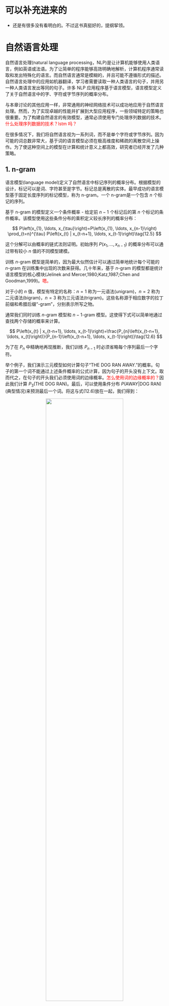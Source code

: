 
# 可以补充进来的

- 还是有很多没有看明白的。不过这书真挺好的，提纲挈领。


# 自然语言处理

自然语言处理(natural language processing，NLP)是让计算机能够使用人类语言，例如英语或法语。为了让简单的程序能够高效明确地解析，计算机程序通常读取和发出特殊化的语言。而自然语言通常是模糊的，并且可能不遵循形式的描述。自然语言处理中的应用如机器翻译，学习者需要读取一种人类语言的句子，并用另一种人类语言发出等同的句子。许多 NLP 应用程序基于语言模型，语言模型定义了关于自然语言中的字、字符或字节序列的概率分布。

与本章讨论的其他应用一样，非常通用的神经网络技术可以成功地应用于自然语言处理。然而，为了实现卓越的性能并扩展到大型应用程序，一些领域特定的策略也很重要。为了构建自然语言的有效模型，通常必须使用专门处理序列数据的技术。<span style="color:red;">什么处理序列数据的技术？lstm 吗？</span>

在很多情况下，我们将自然语言视为一系列词，而不是单个字符或字节序列。因为可能的词总数非常大，基于词的语言模型必须在极高维度和稀疏的离散空间上操作。为了使这种空间上的模型在计算和统计意义上都高效，研究者已经开发了几种策略。

## 1. n-gram

语言模型(language model)定义了自然语言中标记序列的概率分布。根据模型的设计，标记可以是词、字符甚至是字节。标记总是离散的实体。最早成功的语言模型基于固定长度序列的标记模型，称为 n-gram。一个 n-gram是一个包含 $n$ 个标记的序列。

基于 n-gram 的模型定义一个条件概率 - 给定前 $n-1$ 个标记后的第 $n$ 个标记的条件概率。该模型使用这些条件分布的乘积定义较长序列的概率分布：

$$
P\left(x_{1}, \ldots, x_{\tau}\right)=P\left(x_{1}, \ldots, x_{n-1}\right) \prod_{t=n}^{\tau} P\left(x_{t} | x_{t-n+1}, \ldots, x_{t-1}\right)\tag{12.5}
$$

这个分解可以由概率的链式法则证明。初始序列 $P\left(x_{1}, \dots, x_{n-1}\right)$ 的概率分布可以通过带有较小 $n$ 值的不同模型建模。

训练 $n$-gram 模型是简单的，因为最大似然估计可以通过简单地统计每个可能的 $n$-gram 在训练集中出现的次数来获得。几十年来，基于 $n$-gram 的模型都是统计语言模型的核心模块(Jelinek and Mercer,1980;Katz,1987;Chen and Goodman,1999)。<span style="color:red;">嗯。</span>

对于小的 $n$ 值，模型有特定的名称：$n=1$ 称为一元语法(unigram)，$n=2$ 称为二元语法(bigram)，$n=3$ 称为三元语法(trigram)。这些名称源于相应数字的拉丁前缀和希腊后缀“-gram”，分别表示所写之物。

通常我们同时训练 $n$-gram 模型和 $n-1$-gram 模型。这使得下式可以简单地通过查找两个存储的概率来计算。

$$
P\left(x_{t} | x_{t-n+1}, \ldots, x_{t-1}\right)=\frac{P_{n}\left(x_{t-n+1}, \ldots, x_{t}\right)}{P_{n-1}\left(x_{t-n+1}, \ldots, x_{t-1}\right)}\tag{12.6}
$$

为了在 $P_{n}$ 中精确地再现推断，我们训练 $P_{n-1}$ 时必须省略每个序列最后一个字符。

举个例子，我们演示三元模型如何计算句子“THE DOG RAN AWAY.”的概率。句子的第一个词不能通过上述条件概率的公式计算，因为句子的开头没有上下文。取而代之，在句子的开头我们必须使用词的边缘概率。<span style="color:red;">怎么使用词的边缘概率的？</span>因此我们计算 $P_3$(THE DOG RAN)。最后，可以使用条件分布 $P$(AWAY|DOG RAN)(典型情况)来预测最后一个词。将这与式(12.6)放在一起，我们得到：

<p align="center">
    <img width="70%" height="70%" src="http://images.iterate.site/blog/image/20190719/wua7JnkLEO16.png?imageslim">
</p>

<span style="color:red;">嗯呢，没错，n = 4,3,2 带进上面的式子就得到这个式子了。</span>


n-gram 模型最大似然的基本限制是，在许多情况下从训练集计数估计得到的 $P_{n}$ 很可能为零(即使元组($x_{t-n+1}, \dots, x_{t}$)可能出现在测试集中)。<span style="color:red;">是呀。</span>这可能会导致两种不同的灾难性后果。当 $P_{n-1}$ 为零时，该比率是未定义的，因此模型甚至不能产生有意义的输出。当 $P_{n-1}$ 非零而 $P_{n}$ 为零时，测试样本的对数似然为 $-\infty$ 。

怎么解决呢？

- 为避免这种灾难性的后果，大多数 n-gram 模型采用某种形式的平滑(smoothing)。平滑技术将概率质量从观察到的元组转移到类似的未观察到的元组。见 Chen and Goodman(1999)的综述和实验对比。其中一种基本技术基于向所有可能的下一个符号值添加非零概率质量。这个方法可以被证明，计数参数具有均匀或 Dirichlet先验的贝叶斯推断。<span style="color:red;">什么意思？怎么添加非零概率质量？什么是有 Dirichlet 先验的贝叶斯推断？</span>
- 另一个非常流行的想法是包含高阶和低阶 n-gram 模型的混合模型，其中高阶模型提供更多的容量，而低阶模型尽可能地避免零计数。如果上下文 $x_{t-n+k}, \dots, x_{t-1}$ 的频率太小而不能使用高阶模型，回退方法(back-off methods)就查找低阶 n-gram。更正式地说，它们通过上下文 $x_{t-n+k}, \dots, x_{t-1}$ 估计 $x_{t}$ 上的分布，并增加 $k$ 直到找到足够可靠的估计。<span style="color:red;">嗯，这个应该是可以的。</span>

经典的 n-gram 模型特别容易引起维数灾难。因为存在 $|\mathbb{V}|^{n}$ 可能的 n-gram，而且 $|\mathbb{V}|$ 通常很大。即使有大量训练数据和适当的 n，大多数 n-gram也不会出现在训练集中。经典 n-gram模型的一种观点是执行最近邻查询。换句话说，它可以被视为局部非参数预测器，类似于 k-最近邻。这些极端局部预测器面临的统计问题已经在第 5.11.2节中描述过。语言模型的问题甚至比普通模型更严重，因为任何两个不同的词在 one-hot 向量空间中的距离彼此相同。因此，难以大量利用来自任意“邻居”的信息——只有重复相同上下文的训练样本对局部泛化有用。为了克服这些问题，语言模型必须能够在一个词和其他语义相似的词之间共享知识。

为了提高 n-gram模型的统计效率，基于类的语言模型(class-based language model)(Brown et al.,1992; Ney and Kneser,1993; Niesler et al.,1998)引入词类别的概念，然后属于同一类别的词共享词之间的统计强度。这个想法使用了聚类算法，基于它们与其他词同时出现的频率，将该组词分成集群或类。随后，模型可以在条件竖杠的右侧使用词类 ID 而不是单个词 ID。<span style="color:red;">嗯，也挺好。</span>混合(或回退)词模型和类模型的复合模型也是可能的。尽管词类提供了在序列之间泛化的方式，但其中一些词被相同类的另一个替换，导致该表示丢失了很多信息。<span style="color:red;">嗯。</span>

## 2. 神经语言模型

神经语言模型(neural language model,NLM)是一类用来克服维数灾难的语言模型，它使用词的分布式表示对自然语言序列建模(Bengio et al.,2001b)。<span style="color:red;">什么是词的分布式表示？</span>不同于基于类的 n-gram模型，神经语言模型在能够识别两个相似的词，并且不丧失将每个词编码为彼此不同的能力。神经语言模型共享一个词(及其上下文)和其他类似词(和上下文之间)的统计强度。模型为每个词学习的分布式表示，允许模型处理具有类似共同特征的词来实现这种共享。例如，如果词 dog 和词 cat 映射到具有许多属性的表示，则包含词 cat 的句子可以告知模型对包含词 dog 的句子做出预测，反之亦然。因为这样的属性很多，所以存在许多泛化的方式，可以将信息从每个训练语句传递到指数数量的语义相关语句。维数灾难需要模型泛化到指数多的句子(指数相对句子长度而言)。该模型通过将每个训练句子与指数数量的类似句子相关联克服这个问题。<span style="color:red;">这段没有很明白。</span>

我们有时将这些词表示称为词嵌入(word embedding)。在这个解释下，我们将原始符号视为维度等于词表大小的空间中的点。词表示将这些点嵌入到较低维的特征空间中。在原始空间中，每个词由一个 one-hot向量表示，因此每对词彼此之间的欧氏距离都是 $\sqrt{2}$。在嵌入空间中，经常出现在类似上下文(或共享由模型学习的一些“特征”的任何词对)中的词彼此接近。这通常导致具有相似含义的词变得邻近。图 12.3 放大了学到的词嵌入空间的特定区域，我们可以看到语义上相似的词如何映射到彼此接近的表示。

<p align="center">
    <img width="70%" height="70%" src="http://images.iterate.site/blog/image/20190719/6Bh5BvBTIINM.png?imageslim">
</p>

> 图 12.3　从神经机器翻译模型获得的词嵌入的二维可视化(Bahdanau et al.,2015)。此图在语义相关词的特定区域放大，它们具有彼此接近的嵌入向量。国家在左图，数字在右图。注意，这些嵌入是为了可视化才表示为二维。在实际应用中，嵌入通常具有更高的维度并且可以同时捕获词之间多种相似性。<span style="color:red;">嗯。</span>

<span style="color:red;">嗯，这个还是理解的。</span>


其他领域的神经网络也可以定义嵌入。例如，卷积网络的隐藏层提供“图像嵌入”。因为自然语言最初不在实值向量空间上，所以 NLP 从业者通常对嵌入的这个想法更感兴趣。隐藏层在表示数据的方式上提供了更质变的戏剧性变化。<span style="color:red;">没明白，为什么卷积神经网络的隐藏层提供了图像嵌入？大概有点理解，但是理解不是很深。</span>

使用分布式表示来改进自然语言处理模型的基本思想不必局限于神经网络。它还可以用于图模型，其中分布式表示是多个潜变量的形式(Mnih and Hinton,2007)。<span style="color:red;">什么意思，怎么用于图模型？什么多个潜变量的形式？</span>

## 3. 高维输出

在许多自然语言应用中，通常希望我们的模型产生词(而不是字符)作为输出的基本单位。对于大词汇表，由于词汇量很大，在词的选择上表示输出分布的计算成本可能非常高。在许多应用中，$\mathbb{V}$ 包含数十万词。表示这种分布的朴素方法是应用一个仿射变换，将隐藏表示转换到输出空间，然后应用 softmax 函数。假设我们的词汇表 $\mathbb{V}$ 大小为 $|\mathbb{V}|$。因为其输出维数为 $|\mathbb{V}|$，描述该仿射变换线性分量的权重矩阵非常大。这造成了表示该矩阵的高存储成本，以及与之相乘的高计算成本。因为 softmax 要在所有 $|\mathbb{V}|$ 输出之间归一化，所以在训练时以及测试时执行全矩阵乘法是必要的——我们不能仅计算与正确输出的权重向量的点积。因此，输出层的高计算成本在训练期间(计算似然性及其梯度)和测试期间(计算所有或所选词的概率)都有出现。对于专门的损失函数，可以有效地计算梯度(Vincent et al.,2015)，但是应用于传统 softmax 输出层的标准交叉熵损失时会出现许多困难。<span style="color:red;">嗯。</span>

假设 $\boldsymbol{h}$ 是用于预测输出概率 $\hat{\boldsymbol{y}}$ 的顶部隐藏层。如果我们使用学到的权重 $\boldsymbol{W}$ 和学到的偏置 $\boldsymbol{b}$ 参数化从 $\boldsymbol{h}$ 到 $\hat{\boldsymbol{y}}$ 的变换，则仿射 softmax 输出层执行以下计算：

$$
a_{i}=b_{i}+\sum_{j} W_{i j} h_{j} \quad \forall i \in\{1, \ldots,|\mathbb{V}|\}\tag{12.8}
$$
$$
\hat{y}_{i}=\frac{e^{a_{i}}}{\sum_{i^{\prime}=1}^{|\mathbb{V}|} e^{a_{i^{\prime}}}}\tag{12.9}
$$

如果 $\boldsymbol{h}$ 包含 $n_{h}$ 个元素，则上述操作复杂度是 $O\left(|\mathbb{V}| n_{h}\right)$。在 $n_{h}$ 为数千和 $|\mathbb{V}|$ 数十万的情况下，这个操作占据了神经语言模型的大多数计算。<span style="color:red;">是的。</span>

### 3.1 使用短列表

第一个神经语言模型(Bengio et al.,2001b,2003)通过将词汇量限制为 10 000 或 20 000 来减轻大词汇表上 softmax 的高成本。Schwenk and Gauvain(2002)和 Schwenk(2007)在这种方法的基础上建立新的方式，将词汇表 $\mathbb{V}$ 分为最常见词汇(由神经网络处理)的短列表(shortlist) $\mathbb{L}$ 和较稀有词汇的尾列表 $\mathbb{T}=\mathbb{V} \backslash \mathbb{L}$ (由 n-gram 模型处理)。为了组合这两个预测，神经网络还必须预测在上下文 $C$ 之后出现的词位于尾列表的概率。我们可以添加额外的 sigmoid 输出单元估计 $P(i \in \mathbb{T} | C)$ 实现这个预测。<span style="color:red;">是的。</span>额外输出则可以用 $\mathbb{V}$ 来估计中所有词的概率分布，如下：

$$
\begin{aligned} P(y=i | C)=& 1_{i \in \mathbb{L}} P(y=i | C, i \in \mathbb{L})(1-P(i \in \mathbb{T} | C)) \\ &+1_{i \in \mathbb{T}} P(y=i | C, i \in \mathbb{T}) P(i \in \mathbb{T} | C) \end{aligned}\tag{12.10}
$$

其中 $P(y=i | C, i \in \mathbb{L})$ 由神经语言模型提供，$P(y=i | C, i \in \mathbb{T})$ 由 n-gram模型提供。<span style="color:red;">嗯嗯，很赞，想法和实现。</span>稍作修改，这种方法也可以在神经语言模型的 softmax 层中使用额外的输出值，而不是单独的 sigmoid 单元。

短列表方法的一个明显缺点是，神经语言模型的潜在泛化优势仅限于最常用的词，这大概是最没用的。<span style="color:red;">是呀。。常用词 n-gram 也可以处理的很好吧。不知道</span>这个缺点引发了处理高维输出替代方法的探索，如下所述。

### 3.2 分层 Softmax

<span style="color:red;">这一节没有怎么看懂。</span>

减少大词汇表 $\mathbb{V}$ 上高维输出层计算负担的经典方法(Goodman,2001)是分层地分解概率。$|\mathbb{V}|$ 因子可以降低到 $\log |\mathbb{V}|$ 一样低，而无须执行与 $|\mathbb{V}|$ 成比例数量(并且也与隐藏单元数量 $n_{h}$ 成比例)的计算。Bengio(2002)和 Morin and Bengio(2005)将这种因子分解方法引入神经语言模型中。<span style="color:red;">厉害</span>

我们可以认为这种层次结构是先建立词的类别，然后是词类别的类别，然后是词类别的类别的类别等。这些嵌套类别构成一棵树，其叶子为词。在平衡树中，树的深度为 $\log |\mathbb{V}|$ 。选择一个词的概率是由路径(从树根到包含该词叶子的路径)上的每个节点通向该词分支概率的乘积给出。图 12.4是一个简单的例子。Mnih and Hinton(2009)也描述了使用多个路径来识别单个词的方法，以便更好地建模具有多个含义的词。计算词的概率则涉及在导向该词所有路径上的求和。<span style="color:red;">有些没有很理解。</span>

<p align="center">
    <img width="70%" height="70%" src="http://images.iterate.site/blog/image/20190719/1g9NXnjvNS50.png?imageslim">
</p>

> 图 12.4: 词类别简单层次结构的示意图，其中 8 个词 $w_{0}, \dots, w_{7}$ 组织成三级层次结构。树的叶子表示实际特定的词。内部节点表示词的组别。任何节点都可以通过二值决策序列（0= 左，1=右）索引，从根到达节点。超类 $(0)$ 包含类 $(0,0)$ 和 (0, 1)，其中分别包含词 $\left\{w_{0}, w_{1}\right\}$ 和 $\left\{w_{2}, w_{3}\right\}$ 的集合，类似地超类 (1) 包含类 (1, 0) 和 (1, 1)，分别包含词 $\left\{w_{4}, w_{5}\right\}$ 和 $\left\{w_{6}, w_{7}\right\}$。如果树充分平衡，则最大深度（二值决策的数量）与词数 $|\mathbb{V}|$ 的对数同阶：从 $|\mathbb{V}|$ 个词中选一个词只需执行 $\mathcal{O}(\log |\mathbb{V}|)$ 次操作（从根开始的路径上的每个节点一次操作）。在该示例中，我们乘三次概率就能计算词 $y$ 的概率，这三次概率与从根到节点 $y$ 的路径上每个节点向左或向右的二值决策相关联。令 $b_{i}(y)$ 为遍历树移向 $y$ 时的第 $i$ 个二值决策。对输出 $y$ 进行采样的概率可以通过条件概率的链式法则分解为条件概率的乘积，其中每个节点由这些位的前缀索引。例如，节点 (1, 0) 对应于前缀 $\left(b_{0}\left(w_{4}\right)=1, b_{1}\left(w_{4}\right)=0\right)$，并且 $w_{4}$ 的概率可以如下分解：
>
> $$
> \begin{aligned} P\left(\mathrm{y}=w_{4}\right) &=P\left(\mathrm{b}_{0}=1, \mathrm{b}_{1}=0, \mathrm{b}_{2}=0\right) \\ &=P\left(\mathrm{b}_{0}=1\right) P\left(\mathrm{b}_{1}=0 | \mathrm{b}_{0}=1\right) P\left(\mathrm{b}_{2}=0 | \mathrm{b}_{0}=1, \mathrm{b}_{1}=0\right) \end{aligned}
> $$

为了预测树的每个节点所需的条件概率，我们通常在树的每个节点处使用逻辑回归模型，并且为所有这些模型提供与输入相同的上下文 $C$ 。因为正确的输出编码在训练集中，我们可以使用监督学习训练逻辑回归模型。我们通常使用标准交叉熵损失，对应于最大化正确判断序列的对数似然。

因为可以高效地计算输出对数似然(低至  $\log |\mathbb{V}|$ 而不是 $|\mathbb{V}|$)，所以也可以高效地计算梯度。这不仅包括关于输出参数的梯度，而且还包括关于隐藏层激活的梯度。

优化树结构最小化期望的计算数量是可能的，但通常不切实际。给定词的相对频率，信息理论的工具可以指定如何选择最佳的二进制编码。为此，我们可以构造树，使得与词相关联的位数量近似等于该词频率的对数。然而在实践中，节省计算通常事倍功半，因为输出概率的计算仅是神经语言模型中总计算的一部分。例如，假设有 $l$ 个全连接的宽度为 $n_h$ 的隐藏层。令 $n_{b}$ 是识别一个词所需比特数的加权平均值，其加权由这些词的频率给出。在这个例子中，计算隐藏激活所需的操作数增长为 $O\left(\ln _{h}^{2}\right)$，而输出计算增长为 $O\left(n_{h} n_{b}\right)$。只要 $n_{b} \leq l n_{h}$ ，我们可以通过收缩 $n_h$ 比收缩 $n_{b}$ 减少更多的计算量。事实上，$n_{b}$ 通常很小。因为词汇表的大小很少超过一百万，而 $\log _{2}\left(10^{6}\right) \approx 20$，所以可以将 $n_{b}$ 减小到大约 $20$，但 $n_h$ 通常大得多，大约为 $10^{3}$ 或更大。我们可以定义深度为 $2$ 和分支因子为 $\sqrt{|\mathbb{T}|}$ 的树，而不用仔细优化分支因子为 $2$ 的树。这样的树对应于简单定义一组互斥的词类。基于深度为 $2$ 的树的简单方法可以获得层级策略大部分的计算益处。

一个仍然有点开放的问题是如何最好地定义这些词类，或者如何定义一般的词层次结构。早期工作使用现有的层次结构(Morin and Bengio,2005)，但也可以理想地与神经语言模型联合学习层次结构。学习层次结构很困难。对数似然的精确优化似乎难以解决，因为词层次的选择是离散的，不适于基于梯度的优化。然而，我们可以使用离散优化来近似地最优化词类的分割。

分层 softmax 的一个重要优点是，它在训练期间和测试期间(如果在测试时我们想计算特定词的概率)都带来了计算上的好处。

当然即使使用分层 softmax，计算所有 $|\mathbb{V}|$ 个词概率的成本仍是很高的。另一个重要的操作是在给定上下文中选择最可能的词。不幸的是，树结构不能为这个问题提供高效精确的解决方案。

其缺点是在实践中，分层 softmax 倾向于更差的测试结果(相对基于采样的方法)，我们将在下文描述。这可能是因为词类选择得不好。

### 3.3 重要采样

<span style="color:red;">没看懂</span>


加速神经语言模型训练的一种方式是，避免明确地计算所有未出现在下一位置的词对梯度的贡献。每个不正确的词在此模型下具有低概率。枚举所有这些词的计算成本可能会很高。相反，我们可以仅采样词的子集。使用式(12.8)中引入的符号，梯度可以写成如下形式：

$$
\begin{aligned} \frac{\partial \log P(y | C)}{\partial \theta} &=\frac{\partial \log \operatorname{softmax}_{y}(a)}{\partial \theta} \\ &=\frac{\partial}{\partial \theta} \log \frac{e^{a_{y}}}{\sum_{i} e^{a_{i}}} \\ &=\frac{\partial}{\partial \theta}\left(a_{y}-\log \sum_{i} e^{a_{i}}\right) \\ &=\frac{\partial a_{y}}{\partial \theta}-\sum_{i} P(y=i | C) \frac{\partial a_{i}}{\partial \theta} \end{aligned}
$$

其中 $\boldsymbol{a}$ 是 presoftmax 激活(或得分)向量，每个词对应一个元素。第一项是正相(positive phase)项，推动 $a_{y}$ 向上；而第二项是负相(negative phase)项，对于所有 $i$ 以权重 $P(i | C)$ 推动 $a_{i}$ 向下。由于负相项是期望值，我们可以通过蒙特卡罗采样估计。然而，这将需要从模型本身采样。从模型中采样需要对词汇表中所有的 $i$ 计算 $P(i | C)$，这正是我们试图避免的。

我们可以从另一个分布中采样，而不是从模型中采样，这个分布称为提议分布(proposal distribution)(记为 q)，并通过适当的权重校正从错误分布采样引入的偏差(Bengio and S′en′ecal,2003; Bengio and S′en′ecal,2008)。这是一种称为重要采样(Importance Sampling)的更通用技术的应用，我们将在第 12.4.3.3节中更详细地描述。不幸的是，即使精确重要采样也不一定有效，因为我们需要计算权重 $p_{i} / q_{i}$ ，其中的 $p_{i}=P(i | C)$ 只能在计算所有得分 $a_{i}$ 后才能计算。这个应用采取的解决方案称为有偏重要采样，其中重要性权重被归一化加和为 $1$。当对负词 $n_{i}$ 进行采样时，相关联的梯度被加权为：

$$
w_{i}=\frac{p_{n_{i}} / q_{n_{i}}}{\sum_{j=1}^{N} p_{n_{j}} / q_{n_{j}}}
$$

这些权重用于对来自 $q$ 的 $m$ 个负样本给出适当的重要性，以形成负相估计对梯度的贡献：

$$
\sum_{i=1}^{|\mathbb{V}|} P(i | C) \frac{\partial a_{i}}{\partial \theta} \approx \frac{1}{m} \sum_{i=1}^{m} w_{i} \frac{\partial a_{n_{i}}}{\partial \theta}
$$

一元语法或二元语法分布与提议分布 $q$ 工作得一样好。从数据估计这种分布的参数是很容易的。在估计参数之后，也可以非常高效地从这样的分布采样。

重要采样(Importance Sampling)不仅可以加速具有较大 softmax 输出的模型。更一般地，它可以加速具有大稀疏输出层的训练，其中输出是稀疏向量而不是 $n$ 选 $1$。其中一个例子是词袋(bag of words)。词袋具有稀疏向量 $\boldsymbol{v}$ ，其中 $v_{i}$ 表示词汇表中的词 $i$ 存不存在文档中。或者，$v_{i}$ 可以指示词 $i$ 出现的次数。由于各种原因，训练产生这种稀疏向量的机器学习模型的成本可能很高。在学习的早期，模型可能不会真的使输出真正稀疏。此外，将输出的每个元素与目标的每个元素进行比较，可能是描述训练的损失函数最自然的方式。这意味着稀疏输出并不一定能带来计算上的好处，因为模型可以选择使大多数输出非零，并且所有这些非零值需要与相应的训练目标进行比较(即使训练目标是零)。Dauphin et al.(2011)证明可以使用重要采样加速这种模型。高效算法最小化“正词”(在目标中非零的那些词)和相等数量的“负词”的重构损失。负词是被随机选取的，如使用启发式采样更可能被误解的词。该启发式过采样引入的偏差则可以使用重要性权重校正。

在所有这些情况下，输出层梯度估计的计算复杂度被减少为与负样本数量成比例，而不是与输出向量的大小成比例。

### 3.4 噪声对比估计和排名损失

<span style="color:red;">没仔细看</span>

为减少训练大词汇表的神经语言模型的计算成本，研究者也提出了其他基于采样的方法。早期的例子是 Collobert and Weston(2008a)提出的排名损失，将神经语言模型每个词的输出视为一个得分，并试图使正确词的得分 $a_{y}$ 比其他词 $a_{i}$ 排名更高。提出的排名损失则是

$$
L=\sum_{i} \max \left(0,1-a_{y}+a_{i}\right)
$$

如果观察到词的得分 $a_{y}$ 远超过负词的得分 $a_{i}$ (相差大于 1)，则第 $i$ 项梯度为零。这个准则的一个问题是它不提供估计的条件概率，条件概率在很多应用中是有用的，包括语音识别和文本生成(包括诸如翻译的条件文本生成任务)。

最近用于神经语言模型的训练目标是噪声对比估计，将在第 18.6节中介绍。这种方法已成功应用于神经语言模型(Mnih and Teh,2012;Mnih and Kavukcuoglu,2013)。

## 4. 结合 n-gram 和神经语言模型

n-gram模型相对神经网络的主要优点是 n-gram模型具有更高的模型容量(通过存储非常多的元组的频率)，并且处理样本只需非常少的计算量(通过查找只匹配当前上下文的几个元组)。如果我们使用哈希表或树来访问计数，那么用于 n-gram的计算量几乎与容量无关。相比之下，将神经网络的参数数目加倍通常也大致加倍计算时间。当然，避免每次计算时使用所有参数的模型是一个例外。嵌入层每次只索引单个嵌入，所以我们可以增加词汇量，而不会增加每个样本的计算时间。一些其他模型，例如平铺卷积网络，可以在减少参数共享程度的同时添加参数以保持相同的计算量。<span style="color:red;">什么是平铺卷积网络？</span>然而，基于矩阵乘法的典型神经网络层需要与参数数量成比例的计算量。

因此，增加容量的一种简单方法是将两种方法结合，由神经语言模型和 n-gram 语言模型组成集成(Bengio et al.,2001b,2003)。

对于任何集成，如果集成成员产生独立的错误，这种技术可以减少测试误差。集成学习领域提供了许多方法来组合集成成员的预测，包括统一加权和在验证集上选择权重。Mikolov　et al.(2011a)扩展了集成，不是仅包括两个模型，而是包括大量模型。我们也可以将神经网络与最大熵模型配对并联合训练(Mikolov et al.,2011b)。<span style="color:red;">怎么联合训练的？</span>该方法可以被视为训练具有一组额外输入的神经网络，额外输入直接连接到输出并且不连接到模型的任何其他部分。额外输入是输入上下文中特定 n-gram 是否存在的指示器，因此这些变量是非常高维且非常稀疏的。<span style="color:red;">没有很明白，到底是怎么实现的？</span>

模型容量的增加是巨大的(架构的新部分包含高达 $|s V|^{n}$ 个参数)，但是处理输入所需的额外计算量是很小的(因为额外输入非常稀疏)。

## 5. 神经机器翻译

机器翻译以一种自然语言读取句子并产生等同含义的另一种语言的句子。机器翻译系统通常涉及许多组件。在高层次，一个组件通常会提出许多候选翻译。由于语言之间的差异，这些翻译中的许多翻译是不符合语法的。例如，许多语言在名词后放置形容词，因此直接翻译成英语时，它们会产生诸如“apple red”的短语。提议机制提出建议翻译的许多变体，理想情况下应包括“red apple”。翻译系统的第二个组成部分(语言模型)评估提议的翻译，并可以评估“red apple”比“apple red”更好。<span style="color:red;">嗯，都是这种组件形式吗？</span>

最早的机器翻译神经网络探索中已经纳入了编码器和解码器的想法(Allen 1987; Chris-man 1991; Forcada and -Neco 1997)，而翻译中神经网络的第一个大规模有竞争力的用途是通过神经语言模型升级翻译系统的语言模型(Schwenk et al.,2006;Schwenk,2010)。之前，大多数机器翻译系统在该组件使用 n-gram模型。机器翻译中基于 n-gram的模型不仅包括传统的回退 n-gram模型(Jelinek and Mercer,1980; Katz,1987; Chen and Goodman,1999)，而且包括最大熵语言模型(maximum entropy language models)(Berger et al.,1996)，其中给定上下文中常见的词，affine-softmax层预测下一个词。

传统语言模型仅仅报告自然语言句子的概率。因为机器翻译涉及给定输入句子产生输出句子，所以将自然语言模型扩展为条件的是有意义的。如第 6.2.1.1节所述，可以直接地扩展一个模型，该模型定义某些变量的边缘分布，以便在给定上下文 $C$ ($C$ 可以是单个变量或变量列表)的情况下定义该变量的条件分布。Devlin et al.(2014)在一些统计机器翻译的基准中击败了最先进的技术，他给定源语言中的短语 $\mathrm{s}_{1}, \mathrm{s}_{2}, \ldots, \mathrm{s}_{k}$ 后使用 MLP 对目标语言的短语 $t_{1}, t_{2}, \ldots, t_{k}$ 进行评分。这个 MLP 估计 $P\left(t_{1}, t_{2}, \ldots, t_{k} | s_{1}, s_{2}, \dots, s_{k}\right)$。这个 MLP 的估计替代了条件 n-gram模型提供的估计。

基于 MLP 方法的缺点是需要将序列预处理为固定长度。为了使翻译更加灵活，我们希望模型允许可变的输入长度和输出长度。RNN具备这种能力。第 10.2.4节描述了给定某些输入后，关于序列条件分布 RNN 的几种构造方法，并且第 10.4节描述了当输入是序列时如何实现这种条件分布。<span style="color:red;">嗯嗯，想知道。</span>在所有情况下，一个模型首先读取输入序列并产生概括输入序列的数据结构。我们称这个概括为“上下文” $C$。上下文 $C$ 可以是向量列表，或者向量或张量。读取输入以产生 $C$ 的模型可以是 RNN(Cho et al.,2014b;Sutskever et al.,2014;Jean et al.,2014)或卷积网络(Kalchbrenner and Blunsom,2013)。另一个模型(通常是 RNN)，则读取上下文 $C$ 并且生成目标语言的句子。在图 12.5中展示了这种用于机器翻译的编码器-解码器框架的总体思想。


<p align="center">
    <img width="70%" height="70%" src="http://images.iterate.site/blog/image/20190719/KXq4GXE3HiJS.png?imageslim">
</p>


> 图 12.5: 编码器-解码器架构在直观表示（例如词序列或图像）和语义表示之间来回映射。使用来自一种模态数据的编码器输出（例如从法语句子到捕获句子含义的隐藏表示的编码器映射）作为用于另一模态的解码器输入（如解码器将捕获句子含义的隐藏表示映射到英语），我们可以训练将一种模态转换到另一种模态的系统。这个想法已经成功应用于很多领域，不仅仅是机器翻译，还包括为图像生成标题。<span style="color:red;">嗯嗯，有些赞~ 再理解下。</span>

为生成以源句为条件的整句，模型必须具有表示整个源句的方式。早期模型只能表示单个词或短语。从表示学习的观点来看，具有相同含义的句子具有类似表示是有用的，无论它们是以源语言还是以目标语言书写。研究者首先使用卷积和 RNN 的组合探索该策略(Kalchbrenner and Blunsom,2013)。后来的工作介绍了使用 RNN 对所提议的翻译进行打分(Cho et al.,2014b)或生成翻译句子(Sutskever et al.,2014)。Jean et al.(2014)将这些模型扩展到更大的词汇表。

### 5.1 使用注意力机制并对齐数据片段

使用固定大小的表示概括非常长的句子(例如 60 个词)的所有语义细节是非常困难的。这需要使用足够大的 RNN，并且用足够长的时间训练得很好才能实现，如 Cho et al.(2014b)和 Sutskever et al.(2014)所表明的。然而，更高效的方法是先读取整个句子或段落(以获得正在表达的上下文和焦点)，然后一次翻译一个词，每次聚焦于输入句子的不同部分来收集产生下一个输出词所需的语义细节。这正是 Bahdanau et al.(2015)第一次引入的想法。<span style="color:red;">厉害呀，要怎么实现呢？</span>图 12.6中展示了注意力机制，其中每个时间步关注输入序列的特定部分。

<p align="center">
    <img width="70%" height="70%" src="http://images.iterate.site/blog/image/20190719/lsWRMm3y6Lj5.png?imageslim">
</p>

> 图 12.6: 由 Bahdanau et al. (2015) 引入的现代注意力机制，本质上是加权平均。注意力机制对具有权重 $\alpha^{(t)}$ 的特征向量 $\boldsymbol{h}^{(t)}$ 进行加权平均形成上下文向量 $\boldsymbol{c}$。在一些应用中，特征向量 $\boldsymbol{h}$ 是神经网络的隐藏单元，但它们也可以是模型的原始输入。权重 $\alpha^{(t)}$ 由模型本身产生。它们通常是区间 `[0, 1]` 中的值，并且旨在仅仅集中在单个 $\boldsymbol{h}^{(t)}$ 周围，使得加权平均精确地读取接近一个特定时间步的特征向量。权重 $\alpha^{(t)}$ 通常由模型另一部分发出的相关性得分应用 softmax 函数后产生。注意力机制在计算上需要比直接索引期望的 $\boldsymbol{h}^{(t)}$ 付出更高的代价，但直接索引不能使用梯度下降训练。基于加权平均的注意力机制是平滑、可微的近似，可以使用现有优化算法训练。


我们可以认为基于注意力机制的系统有三个组件：

- 读取器读取原始数据(例如源语句中的源词)并将其转换为分布式表示，其中一个特征向量与每个词的位置相关联。
- 存储器存储读取器输出的特征向量列表。这可以被理解为包含事实序列的存储器，而之后不必以相同的顺序从中检索，也不必访问全部。
- 最后一个程序利用存储器的内容顺序地执行任务，每个时间步聚焦于某个存储器元素的内容(或几个，具有不同权重)。

第三组件可以生成翻译语句。

当用一种语言书写的句子中的词与另一种语言的翻译语句中的相应词对齐时，可以使对应的词嵌入相关联。早期的工作表明，我们可以学习将一种语言中的词嵌入与另一种语言中的词嵌入相关联的翻译矩阵(etal.,2014)，与传统的基于短语表中频率计数的方法相比，可以产生较低的对齐错误率。更早的工作(Klementievetal.,2012)也对跨语言词向量进行了研究。这种方法的存在很多的扩展。例如，允许在更大数据集上训练的更高效的跨语言对齐(Gouwsetal.,2014)。

## 6. 历史展望

在对反向传播的第一次探索中，Rumelhart et al.(1986a)等人提出了分布式表示符号的思想，其中符号对应于族成员的身份，而神经网络捕获族成员之间的关系，训练样本形成三元组如(Colin、Mother、Victoria)。神经网络的第一层学习每个族成员的表示。例如，Colin的特征可能代表 Colin 所在的族树，他所在树的分支，他来自哪一代等等。我们可以将神经网络认为是将这些属性关联在一起的计算学习规则，可以获得期望预测。模型则可以进行预测，例如推断谁是 Colin 的母亲。

Deerwester et al.(1990)将符号嵌入的想法扩展到对词的嵌入。这些嵌入使用 SVD 学习。之后，嵌入将通过神经网络学习。

自然语言处理的历史是由流行表示(对模型输入不同方式的表示)的变化为标志的。在早期对符号和词建模的工作之后，神经网络在 NLP 上一些最早的应用(Miikkulainen and Dyer,1991;Schmidhuber,1996)将输入表示为字符序列。

Bengio et al.(2001b)将焦点重新引到对词建模并引入神经语言模型，能产生可解释的词嵌入。这些神经模型已经从在一小组符号上的定义表示(20世纪 80 年代)扩展到现代应用中的数百万字(包括专有名词和拼写错误)。这种计算扩展的努力导致了第 12.4.3节中描述的技术发明。

最初，使用词作为语言模型的基本单元可以改进语言建模的性能(Bengio et al.,2001b)。而今，新技术不断推动基于字符(Sutskever et al.,2011)和基于词的模型向前发展，最近的工作(Gillick et al.,2015)甚至建模 Unicode 字符的单个字节。

神经语言模型背后的思想已经扩展到多个自然语言处理应用，如解析(Henderson,2003,2004;Collobert,2011)、词性标注、语义角色标注、分块等，有时使用共享词嵌入的单一多任务学习架构(Collobert and Weston,2008a;Collobert et al.,2011a)。

随着 t-SNE降维算法的发展(vander Maaten and Hinton,2008)以及 Joseph Turian在 2009 年引入的专用于可视化词嵌入的应用，用于分析语言模型嵌入的二维可视化成为一种流行的工具。



# 相关

- 《深度学习》花书
